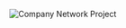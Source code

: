 
![Company Network Project](https://github.com/user-attachments/assets/c1222f71-2b9d-4325-b146-2f13aeb9438f)
